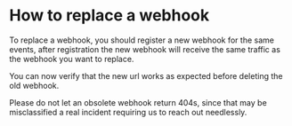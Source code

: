 
<!-- START_METADATA
---
title: Webhooks API Frequently Asked Questions
sidebar_label: FAQ
sidebar_position: 3
description: Frequently asked questions for the Webhooks API.
pagination_next: null
pagination_prev: null
---
END_METADATA -->

# How to replace a webhook

To replace a webhook, you should register a new webhook for the same events,
after registration the new webhook will receive the same traffic as the webhook
you want to replace.

You can now verify that the new url works as expected before deleting the old
webhook.

Please do not let an obsolete webhook return 404s, since that may be
misclassified a real incident requiring us to reach out needlessly.
